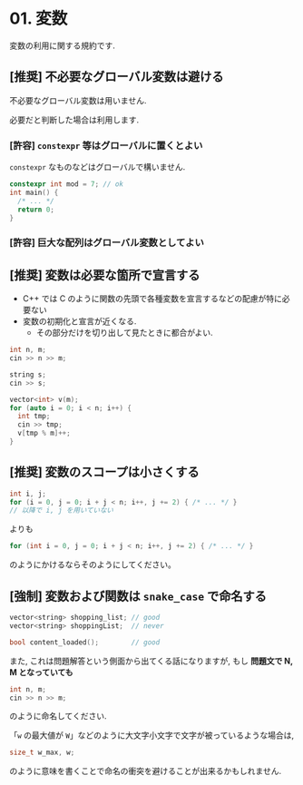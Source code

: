 # 01. 変数

変数の利用に関する規約です.

## [推奨] 不必要なグローバル変数は避ける

不必要なグローバル変数は用いません.

必要だと判断した場合は利用します.

### [許容] `constexpr` 等はグローバルに置くとよい

`constexpr` なものなどはグローバルで構いません.

```c++
constexpr int mod = 7; // ok
int main() {
  /* ... */
  return 0;
}
```

### [許容] 巨大な配列はグローバル変数としてよい

## [推奨] 変数は必要な箇所で宣言する

- C++ では C のように関数の先頭で各種変数を宣言するなどの配慮が特に必要ない
- 変数の初期化と宣言が近くなる.
  - その部分だけを切り出して見たときに都合がよい.

```c++
int n, m;
cin >> n >> m;

string s;
cin >> s;

vector<int> v(m);
for (auto i = 0; i < n; i++) {
  int tmp;
  cin >> tmp;
  v[tmp % m]++;
}
```

## [推奨] 変数のスコープは小さくする

```c++
int i, j;
for (i = 0, j = 0; i + j < n; i++, j += 2) { /* ... */ }
// 以降で i, j を用いていない
```

よりも

```c++
for (int i = 0, j = 0; i + j < n; i++, j += 2) { /* ... */ }
```

のようにかけるならそのようにしてください。

## [強制] 変数および関数は `snake_case` で命名する

```c++
vector<string> shopping_list; // good
vector<string> shoppingList;  // never

bool content_loaded();        // good
```

また, これは問題解答という側面から出てくる話になりますが, もし **問題文で N, M となっていても**

```c++
int n, m;
cin >> n >> m;
```

のように命名してください.

「`w` の最大値が `W`」などのように大文字小文字で文字が被っているような場合は,

```c++
size_t w_max, w;
```

のように意味を書くことで命名の衝突を避けることが出来るかもしれません.
